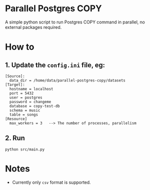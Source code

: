 # Parallel Postgres COPY

A simple python script to run Postgres COPY command in parallel, no external packages required.

# How to

## 1. Update the `config.ini` file, eg:

```
[Source]:
  data_dir = /home/data/parallel-postgres-copy/datasets
[Target]:
  hostname = localhost
  port = 5432
  user = postgres
  password = changeme
  database = copy-test-db
  schema = music
  table = songs
[Resource]
  max_workers = 3   --> The number of processes, parallelism
```

## 2. Run

```
python src/main.py
```

# Notes

- Currently only `csv` format is supported.
